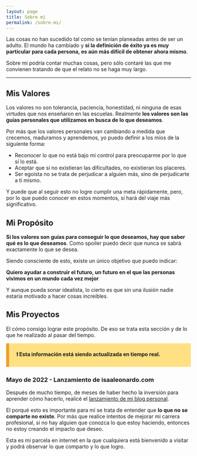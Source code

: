 ```yaml
---
layout: page
title: Sobre mí
permalink: /sobre-mi/
---
```


Las cosas no han sucedido tal como se tenían planeadas antes de ser un adulto. El mundo ha cambiado y **si la definición de éxito ya es muy particular para cada persona, es aún más difícil de obtener ahora mismo**.

Sobre mí podría contar muchas cosas, pero sólo contaré las que me convienen tratando de que el relato no se haga muy largo.

---

## Mis Valores
Los valores no son tolerancia, paciencia, honestidad, ni ninguna de esas virtudes que nos enseñaron en las escuelas. Realmente **los valores son las guías personales que utilizamos en busca de lo que deseamos**.

Por más que los valores personales van cambiando a medida que crecemos, maduramos y aprendemos, yo puedo definir a los míos de la siguiente forma:

- Reconocer lo que no está bajo mi control para preocuparme por lo que sí lo está.
- Aceptar que si no existieran las dificultades, no existieran los placeres.
- Ser egoísta no se trata de perjudicar a alguien más, sino de perjudicarte a ti mismo.

Y puede que al seguir esto no logre cumplir una meta rápidamente, pero, por lo que puedo conocer en estos momentos, sí hará del viaje más significativo.

## Mi Propósito
**Si los valores son guías para conseguir lo que deseamos, hay que saber qué es lo que deseamos**. Como spoiler puedo decir que nunca se sabrá exactamente lo que se desea.

Siendo consciente de esto, existe un único objetivo que puedo indicar:

**Quiero ayudar a construir el futuro, un futuro en el que las personas vivimos en un mundo cada vez mejor**

Y aunque pueda sonar idealista, lo cierto es que sin una ilusión nadie estaría motivado a hacer cosas increíbles.

## Mis Proyectos
El cómo consigo lograr este propósito. De eso se trata esta sección y de lo que he realizado al pasar del tiempo.

<div class="boxed" style="border-left: 8px solid #F09E2A; margin: 0 0 25px; overflow: hidden; padding: 20px; background-color: #FFE083; font-weight: bold">
❗️ Esta información está siendo actualizada en tiempo real.
</div>

### Mayo de 2022 - Lanzamiento de isaaleonardo.com
Después de mucho tiempo, de meses de haber hecho la inversión para aprender cómo hacerlo, realicé el [lanzamiento de mi blog personal]({{site.baseurl}}/lanzamiento).

El porqué esto es importante para mí se trata de entender que **lo que no se comparte no existe**. Por más que realice intentos de mejorar mi carrera profesional, si no hay alguien que conozca lo que estoy haciendo, entonces no estoy creando el impacto que deseo.

Esta es mi parcela en internet en la que cualquiera está bienvenido a visitar y podrá observar lo que comparto y lo que logro.